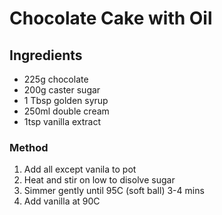 # Chocolate Cake with Oil

## Ingredients

* 225g chocolate
* 200g caster sugar
* 1 Tbsp golden syrup
* 250ml double cream
* 1tsp vanilla extract 



### Method
1. Add all except vanila to pot
2. Heat and stir on low to disolve sugar
3. Simmer gently until 95C (soft ball) 3-4 mins
4. Add vanilla at 90C